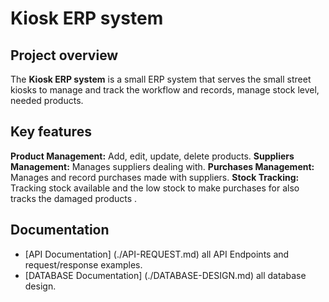 # Kiosk ERP system

## Project overview

The **Kiosk ERP system** is a small ERP system that serves the small street kiosks to manage and track the workflow and records, manage stock level, needed products.

## Key features

**Product Management:** Add, edit, update, delete products.
**Suppliers Management:** Manages suppliers dealing with.
**Purchases Management:** Manages and record purchases made with suppliers.
**Stock Tracking:** Tracking stock available and the low stock to make purchases for also tracks the damaged products .

## Documentation
- [API Documentation] (./API-REQUEST.md) all API Endpoints and request/response examples.
- [DATABASE Documentation] (./DATABASE-DESIGN.md) all database design.